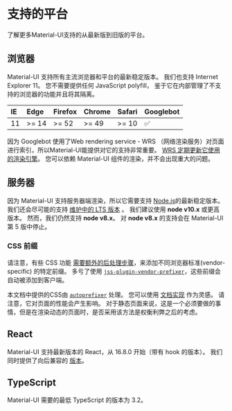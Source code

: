 # 支持的平台

<p class="description">了解更多Material-UI支持的从最新版到旧版的平台。</p>

## 浏览器

Material-UI 支持所有主流浏览器和平台的最新稳定版本。 我们也支持 Internet Explorer 11。 您不需要提供任何 JavaScript polyfill， 鉴于它在内部管理了不支持的浏览器的功能并且将其隔离。

| IE | Edge  | Firefox | Chrome | Safari | Googlebot |
|:-- |:----- |:------- |:------ |:------ |:--------- |
| 11 | >= 14 | >= 52   | >= 49  | >= 10  | ✅         |


因为 Googlebot 使用了Web rendering service - WRS （网络渲染服务）对页面进行索引，所以Material-UI能提供对它的支持非常重要。 [WRS 定期更新它使用的渲染引擎](https://webmasters.googleblog.com/2019/05/the-new-evergreen-googlebot.html)。 您可以依赖 Material-UI 组件的渲染，并不会出现重大的问题。

## 服务器

因为 Material-UI 支持服务器端渲染，所以它需要支持 [Node.js](https://github.com/nodejs/node)的最新稳定版本。 我们还会尽可能的支持 [维护中的 LTS 版本](https://github.com/nodejs/Release#lts-schedule1) 。 我们建议使用 **node v10.x** 或更高版本。 然而，我们仍然支持 **node v8.x**。 对 **node v8.x** 的支持会在 Material-UI 第 5 版中停止。

### CSS 前缀

请注意，有些 CSS 功能 [需要额外的后处理步骤](https://github.com/cssinjs/jss/issues/279)，来添加不同浏览器标准(vendor-specific) 的特定前缀。 多亏了使用 [`jss-plugin-vendor-prefixer`](https://www.npmjs.com/package/jss-plugin-vendor-prefixer)，这些前缀会自动被添加到客户端。

本文档中提供的CSS由 [`autoprefixer`](https://www.npmjs.com/package/autoprefixer) 处理。 您可以使用 [文档实现](https://github.com/mui-org/material-ui/blob/47aa5aeaec1d4ac2c08fd0e84277d6b91e497557/pages/_document.js#L123) 作为灵感。 请注意，它对页面的性能会产生影响。 对于静态页面来说，这是一个必须要做的事情，但是在渲染动态的页面时，是否采用该方法是权衡利弊之后的考虑。

## React

Material-UI 支持最新版本的 React，从 16.8.0 开始（带有 hook 的版本）。 我们同时提供了向后兼容的 [版本](https://mui.com/versions/)。

## TypeScript

Material-UI 需要的最低 TypeScript 的版本为 3.2。